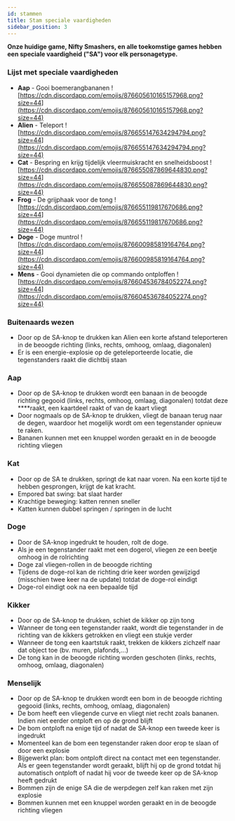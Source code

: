 ```yaml
---
id: stammen
title: Stam speciale vaardigheden
sidebar_position: 3
---
```


**Onze huidige game, Nifty Smashers, en alle toekomstige games hebben een speciale vaardigheid ("SA") voor elk personagetype.**

### Lijst met speciale vaardigheden

- **Aap** - Gooi boemerangbananen ![https://cdn.discordapp.com/emojis/876605610165157968.png?size=44](https://cdn.discordapp.com/emojis/876605610165157968.png?size=44)
- **Alien** - Teleport ![https://cdn.discordapp.com/emojis/876655147634294794.png?size=44](https://cdn.discordapp.com/emojis/876655147634294794.png?size=44)
- **Cat** - Bespring en krijg tijdelijk vleermuiskracht en snelheidsboost ![https://cdn.discordapp.com/emojis/876655087869644830.png?size=44](https://cdn.discordapp.com/emojis/876655087869644830.png?size=44)
- **Frog** - De grijphaak voor de tong ![https://cdn.discordapp.com/emojis/876655119817670686.png?size=44](https://cdn.discordapp.com/emojis/876655119817670686.png?size=44)
- **Doge** - Doge muntrol ![https://cdn.discordapp.com/emojis/876600985819164764.png?size=44](https://cdn.discordapp.com/emojis/876600985819164764.png?size=44)
- **Mens** - Gooi dynamieten die op commando ontploffen ![https://cdn.discordapp.com/emojis/876604536784052274.png?size=44](https://cdn.discordapp.com/emojis/876604536784052274.png?size=44)

### Buitenaards wezen

- Door op de SA-knop te drukken kan Alien een korte afstand teleporteren in de beoogde richting (links, rechts, omhoog, omlaag, diagonalen)
- Er is een energie-explosie op de geteleporteerde locatie, die tegenstanders raakt die dichtbij staan

### Aap

- Door op de SA-knop te drukken wordt een banaan in de beoogde richting gegooid (links, rechts, omhoog, omlaag, diagonalen) totdat deze ****raakt, een kaartdeel raakt of van de kaart vliegt
- Door nogmaals op de SA-knop te drukken, vliegt de banaan terug naar de degen, waardoor het mogelijk wordt om een tegenstander opnieuw te raken.
- Bananen kunnen met een knuppel worden geraakt en in de beoogde richting vliegen

### Kat

- Door op de SA te drukken, springt de kat naar voren. Na een korte tijd te hebben gesprongen, krijgt de kat kracht.
- Empored bat swing: bat slaat harder
- Krachtige beweging: katten rennen sneller
- Katten kunnen dubbel springen / springen in de lucht

### Doge

- Door de SA-knop ingedrukt te houden, rolt de doge.
- Als je een tegenstander raakt met een dogerol, vliegen ze een beetje omhoog in de rolrichting
- Doge zal vliegen-rollen in de beoogde richting
- Tijdens de doge-rol kan de richting drie keer worden gewijzigd (misschien twee keer na de update) totdat de doge-rol eindigt
- Doge-rol eindigt ook na een bepaalde tijd

### Kikker

- Door op de SA-knop te drukken, schiet de kikker op zijn tong
- Wanneer de tong een tegenstander raakt, wordt die tegenstander in de richting van de kikkers getrokken en vliegt een stukje verder
- Wanneer de tong een kaartstuk raakt, trekken de kikkers zichzelf naar dat object toe (bv. muren, plafonds,...)
- De tong kan in de beoogde richting worden geschoten (links, rechts, omhoog, omlaag, diagonalen)

### Menselijk

- Door op de SA-knop te drukken wordt een bom in de beoogde richting gegooid (links, rechts, omhoog, omlaag, diagonalen)
- De bom heeft een vliegende curve en vliegt niet recht zoals bananen. Indien niet eerder ontploft en op de grond blijft
- De bom ontploft na enige tijd of nadat de SA-knop een tweede keer is ingedrukt
- Momenteel kan de bom een tegenstander raken door erop te slaan of door een explosie
- Bijgewerkt plan: bom ontploft direct na contact met een tegenstander. Als er geen tegenstander wordt geraakt, blijft hij op de grond totdat hij automatisch ontploft of nadat hij voor de tweede keer op de SA-knop heeft gedrukt
- Bommen zijn de enige SA die de werpdegen zelf kan raken met zijn explosie
- Bommen kunnen met een knuppel worden geraakt en in de beoogde richting vliegen
